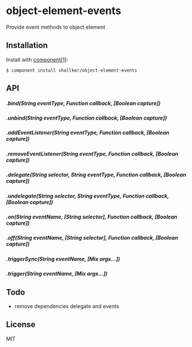 
# object-element-events

  Provide event methods to object element

## Installation

  Install with [component(1)](http://component.io):

    $ component install shallker/object-element-events

## API

##### .bind(String eventType, Function callback, [Boolean capture])
##### .unbind(String eventType, Function callback, [Boolean capture])
##### .addEventListener(String eventType, Function callback, [Boolean capture])
##### .removeEventListener(String eventType, Function callback, [Boolean capture])
##### .delegate(String selector, String eventType, Function callback, [Boolean capture])
##### .undelegate(String selector, String eventType, Function callback, [Boolean capture])
##### .on(String eventName, [String selector], Function callback, [Boolean capture])
##### .off(String eventName, [String selector], Function callback, [Boolean capture])
##### .triggerSync(String eventName, [Mix args...])
##### .trigger(String eventName, [Mix args...])

## Todo
- remove dependencies delegate and events

## License

  MIT
